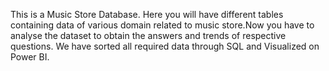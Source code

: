 This is a Music Store Database. Here you will have different tables containing data of various domain related to music store.Now you have to analyse the dataset to obtain the answers and trends of respective questions.
We have sorted all required data through SQL and Visualized on Power BI.
